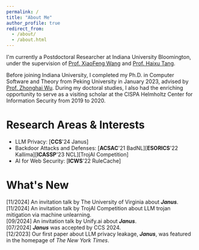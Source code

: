 ```yaml
---
permalink: /
title: "About Me"
author_profile: true
redirect_from: 
  - /about/
  - /about.html
---
```


I'm currently a Postdoctoral Researcher at Indiana University Bloomington, under the supervision of [Prof. XiaoFeng Wang](https://wangxiaofeng7.github.io/) and [Prof. Haixu Tang](https://homes.luddy.indiana.edu/hatang/).

Before joining Indiana University, I completed my Ph.D. in Computer Software and Theory from Peking University in January 2023, advised by [Prof. Zhonghai Wu](https://orcid.org/0000-0003-1268-836X). During my doctoral studies, I also had the enriching opportunity to serve as a visiting scholar at the CISPA Helmholtz Center for Information Security from 2019 to 2020.

Research Areas & Interests
======
+ LLM Privacy: [**CCS**'24 Janus]
+ Backdoor Attacks and Defenses: [**ACSAC**'21 BadNL][**ESORICS**'22 Kallima][**ICASSP**'23 NCL][TrojAI Competition]
+ AI for Web Security: [**ICWS**'22 RuleCache]

What's New
======
[11/2024] An invitation talk by The University of Virginia about ***Janus***.  
[11/2024] An invitation talk by TrojAI Competition about LLM trojan mitigation via machine unlearning.  
[09/2024] An invitation talk by Unify.ai about ***Janus***.  
[07/2024] ***Janus*** was accepted by CCS 2024.   
[12/2023] Our first paper about LLM privacy leakage, ***Janus***, was featured in the homepage of *The New York Times*.
